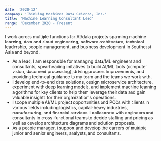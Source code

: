 ```yaml
---
date: '2020-12'
company: 'Thinking Machines Data Science, Inc.'
title: 'Machine Learning Consultant Lead'
range: 'December 2020 - Present'
---
```


I work across multiple functions for AI/data projects spanning machine learning, data and cloud engineering, software architecture, technical leadership, people management, and business development in Southeast Asia and beyond.

- As a lead, I am responsible for managing data/ML engineers and consultants, spearheading initiatives to build AI/ML tools (computer vision, document processing), driving process improvements, and providing technical guidance to my team and the teams we work with.
- I develop end-to-end data solutions, design microservice architecture, experiment with deep learning models, and implement machine learning algorithms for key clients to help them leverage their data and gain valuable insights for their organization's operations.
- I scope multiple AI/ML project opportunities and POCs with clients in various fields including logistics, capital-heavy industries, manufacturing, and financial services. I collaborate with engineers and consultants in cross-functional teams to decide staffing and pricing as well as develop architecture diagrams and solution proposals.
- As a people manager, I support and develop the careers of multiple junior and senior engineers, analysts, and consultants.